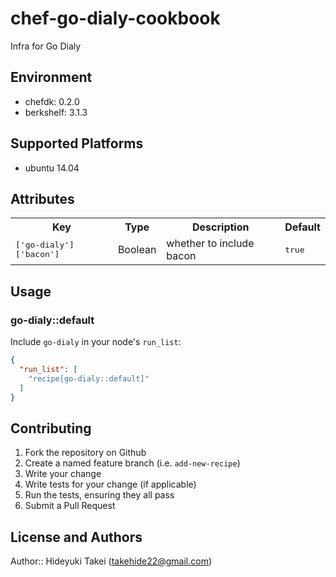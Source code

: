 # chef-go-dialy-cookbook

Infra for Go Dialy

## Environment
- chefdk: 0.2.0
- berkshelf: 3.1.3


## Supported Platforms

- ubuntu 14.04

## Attributes

<table>
  <tr>
    <th>Key</th>
    <th>Type</th>
    <th>Description</th>
    <th>Default</th>
  </tr>
  <tr>
    <td><tt>['go-dialy']['bacon']</tt></td>
    <td>Boolean</td>
    <td>whether to include bacon</td>
    <td><tt>true</tt></td>
  </tr>
</table>

## Usage

### go-dialy::default

Include `go-dialy` in your node's `run_list`:

```json
{
  "run_list": [
    "recipe[go-dialy::default]"
  ]
}
```

## Contributing

1. Fork the repository on Github
2. Create a named feature branch (i.e. `add-new-recipe`)
3. Write your change
4. Write tests for your change (if applicable)
5. Run the tests, ensuring they all pass
6. Submit a Pull Request

## License and Authors

Author:: Hideyuki Takei (takehide22@gmail.com)

